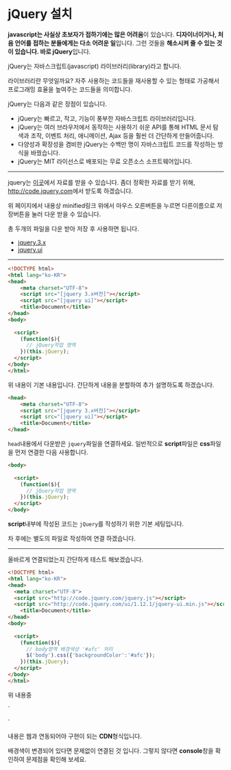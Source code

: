# jQuery 설치

**javascript는 사실상 초보자가 접하기에는 많은 어려움**이 있습니다.
**디자이너이거나, 처음 언어를 접하는 분들에게는  다소 어려운 일**입니다. 
그런 것들을 **해소시켜 줄 수 있는 것이 있습니다. 바로 jQuery**입니다.

jQuery는 자바스크립트(javascript) 라이브러리(library)라고 합니다. 

라이브러리란 무엇일까요?
자주 사용하는 코드들을 재사용할 수 있는 형태로 가공해서 프로그래밍 효율을 높여주는 코드들을 의미합니다.

jQuery는 다음과 같은 장점이 있습니다.

- jQuery는 빠르고, 작고, 기능이 풍부한 자바스크립트 라이브러리입니다. 
- jQuery는 여러 브라우저에서 동작하는 사용하기 쉬운 API를 통해 
  HTML 문서 탐색과 조작, 이벤트 처리, 애니메이션, Ajax 등을 훨씬 더 간단하게 만들어줍니다. 
- 다양성과 확장성을 겸비한 jQuery는 수백만 명이 자바스크립트 코드를 작성하는 방식을 바꿨습니다.
- jQuery는 MIT 라이선스로 배포되는 무료 오픈소스 소프트웨어입니다.

---

jquery는 [이곳](http://jquery.com)에서 자료를 받을 수 있습니다.
좀더 정확한 자료를 받기 위해, <http://code.jquery.com>에서 받도록 하겠습니다.

위 페이지에서 내용상 minified링크 위에서 마우스 오른버튼을 누르면 다른이름으로 저장버튼을 눌러 다운 받을 수 있습니다. 

총 두개의 파일을 다운 받아 저장 후 사용하면 됩니다.

- [jquery.3.x](http://code.jquery.com/jquery-3.2.1.min.js)
- [jquery.ui ](http://code.jquery.com/ui/1.12.1/jquery-ui.min.js)

---

```html
<!DOCTYPE html>
<html lang="ko-KR">
<head>
	<meta charset="UTF-8">
	<script src="[jquery 3.x버전]"></script>
	<script src="[jquery ui]"></script>
	<title>Document</title>
</head>
<body>
	
  <script>
    (function($){
      // jQuery작업 영역
    })(this.jQuery);
  </script>
</body>
</html>
```

위 내용이 기본 내용입니다. 
간단하게 내용을 분할하여 추가 설명하도록 하겠습니다. 

```html
<head>
	<meta charset="UTF-8">
	<script src="[jquery 3.x버전]"></script>
	<script src="[jquery ui]"></script>
	<title>Document</title>
</head>
```

`head`내용에서 다운받은 `jquery`파일을 연결하세요.
일반적으로 **script**파일은 **css**파일을 먼저 연결한 다음 사용합니다. 

```html
<body>
	
  <script>
    (function($){
      // jQuery작업 영역
    })(this.jQuery);
  </script>
</body>
```

**script**내부에 작성된 코드는 `jQuery`를 작성하기 위한 기본 세팅입니다. 

차 후에는 별도의 파일로 작성하여 연결 하겠습니다.

---

올바르게 연결되었는지 간단하게 테스트 해보겠습니다.

```html
<!DOCTYPE html>
<html lang="ko-KR">
<head>
  <meta charset="UTF-8">
  <script src="http://code.jquery.com/jquery.js"></script>
  <script src="http://code.jquery.com/ui/1.12.1/jquery-ui.min.js"></script>
	<title>Document</title>
</head>
<body>
	
  <script>
    (function($){
      // body영역 배경색상 '#afc' 처리
      $('body').css({'backgroundColor':'#afc'});
    })(this.jQuery);
  </script>
</body>
</html>
```

위 내용중 

`<script src="http://code.jquery.com/jquery.js"></script>
  <script src="http://code.jquery.com/ui/1.12.1/jquery-ui.min.js"></script>`
내용은 웹과 연동되어야 구현이 되는 **CDN**형식입니다. 

배경색이 변경되어 있다면 문제없이 연결된 것 입니다. 
그렇지 않다면 **console**창을 확인하여 문제점을 확인해 보세요.